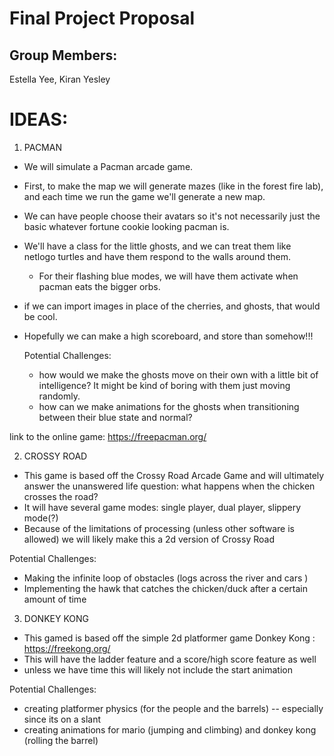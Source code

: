 # Final Project Proposal

## Group Members:

Estella Yee, Kiran Yesley        
# IDEAS:

1. PACMAN
- We will simulate a Pacman arcade game.
- First, to make the map we will generate mazes (like in the forest fire lab), and each time we run the game we'll generate a new map.
- We can have people choose their avatars so it's not necessarily just the basic whatever fortune cookie looking pacman is.
- We'll have a class for the little ghosts, and we can treat them like netlogo turtles and have them respond to the walls around them.
  - For their flashing blue modes, we will have them activate when pacman eats the bigger orbs.
- if we can import images in place of the cherries, and ghosts, that would be cool.
- Hopefully we can make a high scoreboard, and store than somehow!!! 

  Potential Challenges:
    - how would we make the ghosts move on their own with a little bit of intelligence? It might be kind of boring with them just moving randomly.  
    - how can we make animations for the ghosts when transitioning between their blue state and normal?

 link to the online game: https://freepacman.org/

2. CROSSY ROAD
- This game is based off the Crossy Road Arcade Game and will ultimately answer the unanswered life question: what happens when the chicken crosses the road?
- It will have several game modes: single player, dual player, slippery mode(?)
- Because of the limitations of processing (unless other software is allowed) we will likely make this a 2d version of Crossy Road 

Potential Challenges:
- Making the infinite loop of obstacles (logs across the river and cars ) 
- Implementing the hawk that catches the chicken/duck after a certain amount of time

3. DONKEY KONG
- This gamed is based off the simple 2d platformer game Donkey Kong : https://freekong.org/
- This will have the ladder feature and a score/high score feature as well 
- unless we have time this will likely not include the start animation 

Potential Challenges:
- creating platformer physics (for the people and the barrels) -- especially since its on a slant
- creating animations for mario (jumping and climbing) and donkey kong (rolling the barrel)

